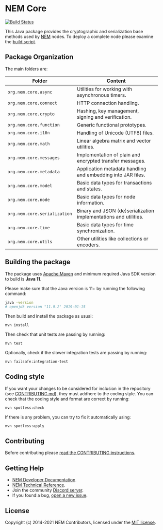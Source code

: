 # NEM Core

[![Build Status](https://travis-ci.org/NemProject/nem.core.svg?branch=dev)](https://travis-ci.org/NemProject/nem.core)

This Java package provides the cryptographic and serialization base methods used by [NEM](https://nemproject.github.io/nem-docs) nodes. To deploy a complete node please examine the [build script](../infra/docker).

## Package Organization

The main folders are:

| Folder                       | Content                                                          |
| ---------------------------- | ---------------------------------------------------------------- |
| `org.nem.core.async`         | Utilities for working with asynchronous timers.                  |
| `org.nem.core.connect`       | HTTP connection handling.                                        |
| `org.nem.core.crypto`        | Hashing, key management, signing and verification.               |
| `org.nem.core.function`      | Generic functional prototypes.                                   |
| `org.nem.core.i18n`          | Handling of Unicode (UTF8) files.                                |
| `org.nem.core.math`          | Linear algebra matrix and vector utilities.                      |
| `org.nem.core.messages`      | Implementation of plain and encrypted transfer messages.         |
| `org.nem.core.metadata`      | Application metadata handling and embedding into JAR files.      |
| `org.nem.core.model`         | Basic data types for transactions and states.                    |
| `org.nem.core.node`          | Basic data types for node information.                           |
| `org.nem.core.serialization` | Binary and JSON (de)serialization implementations and utilities. |
| `org.nem.core.time`          | Basic data types for time synchronization.                       |
| `org.nem.core.utils`         | Other utilities like collections or encoders.                    |

## Building the package

The package uses [Apache Maven](https://maven.apache.org/) and  minimum required Java SDK version to build is **Java 11**.

Please make sure that the Java version is 11+ by running the following command:

```bash
java -version
# openjdk version "11.0.2" 2019-01-15
```

Then build and install the package as usual:

```bash
mvn install
```

Then check that unit tests are passing by running:

```bash
mvn test
```

Optionally, check if the slower integration tests are passing by running:

```bash
mvn failsafe:integration-test
````

## Coding style

If you want your changes to be considered for inclusion in the repository (see [CONTRIBUTING.md](CONTRIBUTING.md)), they must addhere to the coding style. You can check that the coding style and format are correct by running:

```bash
mvn spotless:check
```

If there is any problem, you can try to fix it automatically using:

```bash
mvn spotless:apply
```

## Contributing

Before contributing please [read the CONTRIBUTING instructions](CONTRIBUTING.md).

## Getting Help

- [NEM Developer Documentation](https://nemproject.github.io/nem-docs).
- [NEM Technical Reference](https://nemproject.github.io/nem-docs/pages/Whitepapers/NEM_techRef.pdf).
- Join the community [Discord server](https://discord.gg/xymcity).
- If you found a bug, [open a new issue](https://github.com/NemProject/nem.core/issues).

## License

Copyright (c) 2014-2021 NEM Contributors, licensed under the [MIT license](LICENSE).
